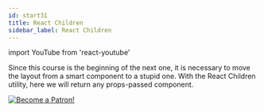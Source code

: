 ```yaml
---
id: start31
title: React Children
sidebar_label: React Children
---
```


import YouTube from 'react-youtube'

Since this course is the beginning of the next one, it is necessary to move the layout from a smart component to a stupid one. With the React Children utility, here we will return any props-passed component.

<YouTube videoId='TL65kwAL0bE' />

[![Become a Patron!](/img/logo/patreon.jpg)](https://www.patreon.com/bePatron?u=31769291)

